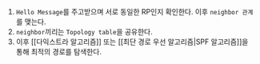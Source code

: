 1. `Hello Message`를 주고받으며 서로 동일한 RP인지 확인한다. 이후 `neighbor 관계`를 맺는다.
2. `neighbor`끼리는 `Topology table`을 공유한다.
3. 이후 [[다익스트라 알고리즘]] 또는 [[최단 경로 우선 알고리즘|SPF 알고리즘]]을 통해 최적의 경로를 탐색한다.